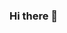 ### Hi there 👋

<!--
**punyaswaroop12/punyaswaroop12** is a ✨ _special_ ✨ repository because its `README.md` (this file) appears on your GitHub profile.

Here are some ideas to get you started:

- 🔭 I’m currently working on Kaggle competition: Ubiquant Market Prediction
- 🌱 I’m currently learning AWS, Software Engineering
- 👯 I’m looking to collaborate on any Kaggle competitions
- 🤔 I’m looking for help with understanding CI/CD better
- 💬 Ask me about Options Trading and Time Series Forecasting 
- 📫 How to reach me: Contact me at punyaswaroop12@gmail.com
- 😄 Pronouns: ...
- ⚡ Hobbies: Hiking, Cooking and Basketball
-->
